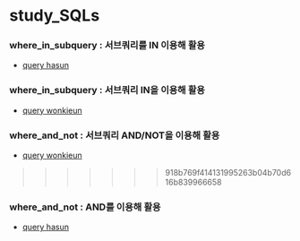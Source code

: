# study_SQLs
### where_in_subquery : 서브쿼리를 IN  이용해 활용
- [query hasun](./hasun/w3schools/where_in_subquery.sql)
### where_in_subquery : 서브쿼리 IN을 이용해 활용
- [query wonkieun](./wonkieun/w3schools/where_in_subquery.sql)
### where_and_not : 서브쿼리 AND/NOT을 이용해 활용
- [query wonkieun](./wonkieun/w3schools/where_and_not.sql)
>>>>>>> 918b769f414131995263b04b70d616b839966658
### where_and_not : AND를 이용해 활용
- [query hasun](./hasun/w3schools/where_and_not.sql)